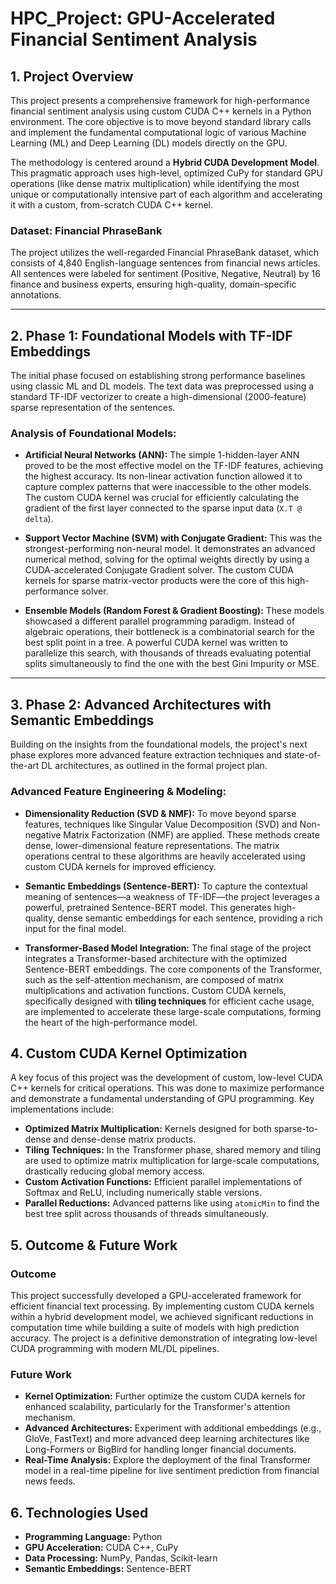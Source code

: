 # HPC_Project: GPU-Accelerated Financial Sentiment Analysis

## 1. Project Overview

This project presents a comprehensive framework for high-performance financial sentiment analysis using custom CUDA C++ kernels in a Python environment. The core objective is to move beyond standard library calls and implement the fundamental computational logic of various Machine Learning (ML) and Deep Learning (DL) models directly on the GPU.

The methodology is centered around a **Hybrid CUDA Development Model**. This pragmatic approach uses high-level, optimized CuPy for standard GPU operations (like dense matrix multiplication) while identifying the most unique or computationally intensive part of each algorithm and accelerating it with a custom, from-scratch CUDA C++ kernel.

### Dataset: Financial PhraseBank
The project utilizes the well-regarded Financial PhraseBank dataset, which consists of 4,840 English-language sentences from financial news articles. All sentences were labeled for sentiment (Positive, Negative, Neutral) by 16 finance and business experts, ensuring high-quality, domain-specific annotations.

---

## 2. Phase 1: Foundational Models with TF-IDF Embeddings

The initial phase focused on establishing strong performance baselines using classic ML and DL models. The text data was preprocessed using a standard TF-IDF vectorizer to create a high-dimensional (2000-feature) sparse representation of the sentences.

### Analysis of Foundational Models:

*   **Artificial Neural Networks (ANN):** The simple 1-hidden-layer ANN proved to be the most effective model on the TF-IDF features, achieving the highest accuracy. Its non-linear activation function allowed it to capture complex patterns that were inaccessible to the other models. The custom CUDA kernel was crucial for efficiently calculating the gradient of the first layer connected to the sparse input data (`X.T @ delta`).

*   **Support Vector Machine (SVM) with Conjugate Gradient:** This was the strongest-performing non-neural model. It demonstrates an advanced numerical method, solving for the optimal weights directly by using a CUDA-accelerated Conjugate Gradient solver. The custom CUDA kernels for sparse matrix-vector products were the core of this high-performance solver.

*   **Ensemble Models (Random Forest & Gradient Boosting):** These models showcased a different parallel programming paradigm. Instead of algebraic operations, their bottleneck is a combinatorial search for the best split point in a tree. A powerful CUDA kernel was written to parallelize this search, with thousands of threads evaluating potential splits simultaneously to find the one with the best Gini Impurity or MSE.

---

## 3. Phase 2: Advanced Architectures with Semantic Embeddings

Building on the insights from the foundational models, the project's next phase explores more advanced feature extraction techniques and state-of-the-art DL architectures, as outlined in the formal project plan.

### Advanced Feature Engineering & Modeling:

*   **Dimensionality Reduction (SVD & NMF):** To move beyond sparse features, techniques like Singular Value Decomposition (SVD) and Non-negative Matrix Factorization (NMF) are applied. These methods create dense, lower-dimensional feature representations. The matrix operations central to these algorithms are heavily accelerated using custom CUDA kernels for improved efficiency.

*   **Semantic Embeddings (Sentence-BERT):** To capture the contextual meaning of sentences—a weakness of TF-IDF—the project leverages a powerful, pretrained Sentence-BERT model. This generates high-quality, dense semantic embeddings for each sentence, providing a rich input for the final model.

*   **Transformer-Based Model Integration:** The final stage of the project integrates a Transformer-based architecture with the optimized Sentence-BERT embeddings. The core components of the Transformer, such as the self-attention mechanism, are composed of matrix multiplications and activation functions. Custom CUDA kernels, specifically designed with **tiling techniques** for efficient cache usage, are implemented to accelerate these large-scale computations, forming the heart of the high-performance model.

## 4. Custom CUDA Kernel Optimization

A key focus of this project was the development of custom, low-level CUDA C++ kernels for critical operations. This was done to maximize performance and demonstrate a fundamental understanding of GPU programming. Key implementations include:
*   **Optimized Matrix Multiplication:** Kernels designed for both sparse-to-dense and dense-dense matrix products.
*   **Tiling Techniques:** In the Transformer phase, shared memory and tiling are used to optimize matrix multiplication for large-scale computations, drastically reducing global memory access.
*   **Custom Activation Functions:** Efficient parallel implementations of Softmax and ReLU, including numerically stable versions.
*   **Parallel Reductions:** Advanced patterns like using `atomicMin` to find the best tree split across thousands of threads simultaneously.

## 5. Outcome & Future Work

### Outcome
This project successfully developed a GPU-accelerated framework for efficient financial text processing. By implementing custom CUDA kernels within a hybrid development model, we achieved significant reductions in computation time while building a suite of models with high prediction accuracy. The project is a definitive demonstration of integrating low-level CUDA programming with modern ML/DL pipelines.

### Future Work
*   **Kernel Optimization:** Further optimize the custom CUDA kernels for enhanced scalability, particularly for the Transformer's attention mechanism.
*   **Advanced Architectures:** Experiment with additional embeddings (e.g., GloVe, FastText) and more advanced deep learning architectures like Long-Formers or BigBird for handling longer financial documents.
*   **Real-Time Analysis:** Explore the deployment of the final Transformer model in a real-time pipeline for live sentiment prediction from financial news feeds.

## 6. Technologies Used

*   **Programming Language:** Python
*   **GPU Acceleration:** CUDA C++, CuPy
*   **Data Processing:** NumPy, Pandas, Scikit-learn
*   **Semantic Embeddings:** Sentence-BERT
